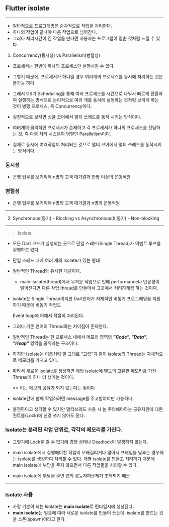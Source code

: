 <h2>Flutter isolate</h2>

<hr>

- 일반적으로 프로그래밍은 순차적으로 작업을 처리한다. 
- 하나의 작업이 끝나야 다음 작업으로 넘어간다. 
- 그러나 처리시간이 긴 작업을 만나면 사용자는 프로그램이 멈춘 것처럼 느낄 수 있다.



1. Concurrency(동시성) vs Parallelism(병렬성)

- 프로세서는 한번에 하나의 프로세스만 실행시킬 수 있다. 
- 그렇기 때문에, 프로세서가 하나일 경우 여러개의 프로세스를 동시에 처리하는 것은 불가능 하다.
- 그래서 OS가 Scheduling을 통해 여러 프로세스를 시간으로 나눠서 빠르게 전환하여 실행하는 방식으로 논리적으로 여러 개를 동시에 실행하는 것처럼 보이게 하는 것이 병행 프로세스, 즉 Concurrency이다.  
- 실전적으로 보자면 싱글 코어에서 멀티 쓰레드를 동작 시키는 방식이다. 

- 여러개의 물리적인 프로세서가 존재하고 각 프로세서가 하나의 프로세스를 전담하는 것, 즉 다중 처리 시스템이 병렬인 Parallelism이다. 
- 실제로 동시에 여러작업이 처리되는 것으로 멀티 코어에서 멀티 쓰레드를 동작시키는 방식이다. 

<h3>동시성</h3>

- 은행 업무를 보기위해 n명의 고객 대기열과 한명 이상의 은행직원

<h3>병렬성</h3>

- 은행 업무를 보기위해 n명의 고객 대기열과 n명의 은행직원

<hr>

2. Synchronous(동기) - Blocking vs Asynchronous(비동기) - Non-blocking



<hr>


> Isolate

- 모든 Dart 코드가 실행되는 곳으로 단일 스레드(Single Thread)가 이벤트 루프를 실행하고 있다. 

- 단일 스레드 내에 여러 개의 Isolate가 있는 형태 

- 일반적인 Thread와 유사한 개념이다. 

  - main isolate(thread)에서 무거운 작업으로 인해 performance나 반응성이 떨어진다면 다른 작업 thread를 만들어서 그곳에서 처리하게끔 하는 것이다. 

- isolate는 Single Thread이지만 Dart언어가 자체적인 비동기 프로그래밍을 지원하기 때문에 비동기 작업도 

  Event loop에 의해서 적절히 처리된다. 

- 그러나 기존 언어의 Thread와는 차이점이 존재한다. 

- 일반적인 Thread는 한 프로세스 내에서 메모리 영역의 **<i>"Code", "Data", "Heap"</i>** 영역을 공유하는 구조이다.

- 하지만 isolate는 이름처럼 말 그대로 "고립"과 같이 isolate의 Thread는 자체적으로 메모리를 가지고 있다. 

- 따라서 새로운 isolate를 생성하면 해당 isolate에 별도의 고유한 메모리를 가진 Thread가 하나 더 생기는 것이다.

  => 이는 메모리 공유가 되지 않는다는 점이다.

- isolate간에 함께 작업하려면 message를 주고받아야만 가능하다. 
- 불편하다고 생각할 수 있지만 멀티쓰레드 사용 시 늘 주의해야하는 공유자원에 대한 컨트롤(Lock)에 신경 쓰지 않아도 된다. 

<h3>Isolate는 분리된 작업 단위로, 각각의 메모리를 가진다. </h3>

- 그렇기에 Lock을 걸 수 없기에 경쟁 상태나 Deadlock이 발생하지 않는다. 

- main isolate에서 실행해야할 작업이 오래걸리거나 많아서 프레임을 낮추는 경우에는 isolate를 생성하여 처리할 수 있다. 개별 isolate를 만들고 처리하기 때문에 main isolate에 부담을 주지 않으면서 다른 작업들을 처리할 수 있다.
- main isolate에 부담을 주면 앱의 성능저하문제가 초래되기 때문

<hr>

<h3>Isolate 사용</h3>

- 가장 기본이 되는 Isolate는 **main isolate**로 런타임시에 생성된다. 
- **main isolate**는 필요에 따라 새로운 isolate를 만들어 쓰는데, isolate를 만드는 것을 스폰(spawn)이라고 한다. 

